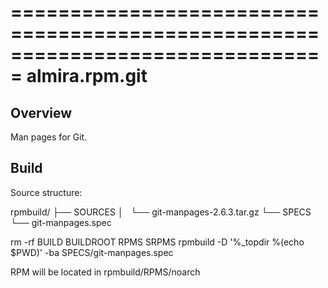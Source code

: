 ===============================================================================
almira.rpm.git
===============================================================================

Overview
--------
Man pages for Git.


Build
-----
Source structure:

rpmbuild/
├── SOURCES
│   └── git-manpages-2.6.3.tar.gz
└── SPECS
    └── git-manpages.spec


rm -rf BUILD BUILDROOT RPMS SRPMS
rpmbuild -D '%_topdir %(echo $PWD)' -ba SPECS/git-manpages.spec

RPM will be located in rpmbuild/RPMS/noarch
